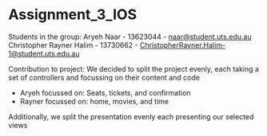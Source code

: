 # Assignment_3_IOS
Students in the group:
Aryeh Naar - 13623044 - naar@student.uts.edu.au
Christopher Rayner Halim - 13730662 - ChristopherRayner.Halim-1@student.uts.edu.au

Contribution to project:
We decided to split the project evenly, each taking a set of controllers and focussing on their content and code
- Aryeh focussed on: Seats, tickets, and confirmation
- Rayner focussed on: home, movies, and time

Additionally, we split the presentation evenly each presenting our selected views

